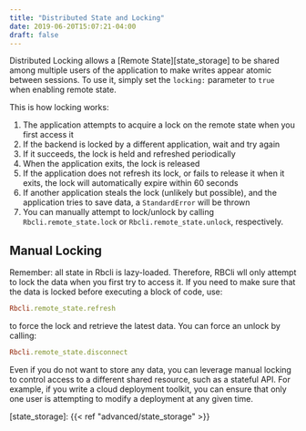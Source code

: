 ```yaml
---
title: "Distributed State and Locking"
date: 2019-06-20T15:07:21-04:00
draft: false
---
```


Distributed Locking allows a [Remote State][state_storage] to be shared among multiple users of the application to make writes appear atomic between sessions. To use it, simply set the  `locking:` parameter to `true` when enabling remote state.

This is how locking works:

1. The application attempts to acquire a lock on the remote state when you first access it
2. If the backend is locked by a different application, wait and try again
3. If it succeeds, the lock is held and refreshed periodically
4. When the application exits, the lock is released
5. If the application does not refresh its lock, or fails to release it when it exits, the lock will automatically expire within 60 seconds
6. If another application steals the lock (unlikely but possible), and the application tries to save data, a `StandardError` will be thrown
7. You can manually attempt to lock/unlock by calling `Rbcli.remote_state.lock` or `Rbcli.remote_state.unlock`, respectively. 


## Manual Locking

Remember: all state in Rbcli is lazy-loaded. Therefore, RBCli wll only attempt to lock the data when you first try to access it. If you need to make sure that the data is locked before executing a block of code, use:

```ruby
Rbcli.remote_state.refresh
```

to force the lock and retrieve the latest data. You can force an unlock by calling:

```ruby
Rbcli.remote_state.disconnect
```

Even if you do not want to store any data, you can leverage manual locking to control access to a different shared resource, such as a stateful API. For example, if you write a cloud deployment toolkit, you can ensure that only one user is attempting to modify a deployment at any given time.


[state_storage]: {{< ref "advanced/state_storage" >}}
